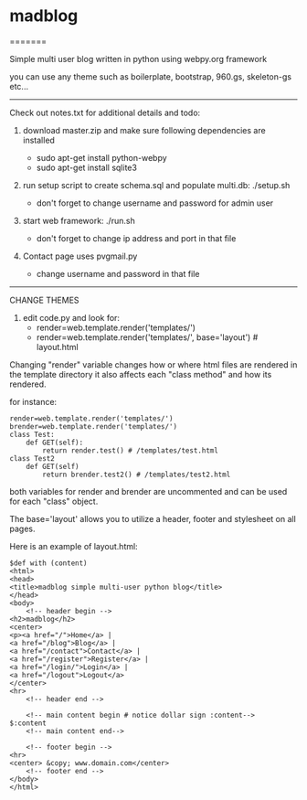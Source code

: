 # madblog
=======

Simple multi user blog written in python using webpy.org framework

you can use any theme such as boilerplate, bootstrap, 960.gs, skeleton-gs etc...

----

Check out notes.txt for additional details and todo:

1. download master.zip and make sure following dependencies are installed 
	- sudo apt-get install python-webpy
	- sudo apt-get install sqlite3

2. run setup script to create schema.sql and populate multi.db: ./setup.sh 
	- don't forget to change username and password for admin user

3. start web framework: ./run.sh 
	- don't forget to change ip address and port in that file 

4. Contact page uses pvgmail.py 
	- change username and password in that file

----

CHANGE THEMES

1. edit code.py and look for:
	- render=web.template.render('templates/')
	- render=web.template.render('templates/', base='layout') # layout.html


Changing "render" variable changes how or where html files are rendered 
in the template directory it also affects each "class method" and how
its rendered. 

for instance:

	render=web.template.render('templates/')
	brender=web.template.render('templates/')
	class Test:
		def GET(self):
			return render.test() # /templates/test.html
	class Test2
		def GET(self)
			return brender.test2() # /templates/test2.html

both variables for render and brender are uncommented and can be used
for each "class" object.	

The base='layout' allows you to utilize a header, footer and stylesheet
on all pages. 

Here is an example of layout.html:

 
	$def with (content)
	<html>
	<head>
	<title>madblog simple multi-user python blog</title>
	</head>
	<body>
		<!-- header begin -->
	<h2>madblog</h2>
	<center>
	<p><a href="/">Home</a> | 
	<a href="/blog">Blog</a> | 
	<a href="/contact">Contact</a> | 
	<a href="/register">Register</a> | 
	<a href="/login/">Login</a> |
	<a href="/logout">Logout</a>  
	</center>
	<hr>
		<!-- header end --> 

		<!-- main content begin # notice dollar sign :content-->
	$:content
		<!-- main content end-->

		<!-- footer begin -->
	<hr>
	<center> &copy; www.domain.com</center>
		<!-- footer end -->
	</body>
	</html>

